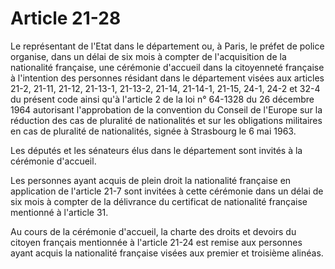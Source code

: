 # Article 21-28

Le représentant de l'Etat dans le département ou, à Paris, le préfet de police organise, dans un délai de six mois à compter de l'acquisition de la nationalité française, une cérémonie d'accueil dans la citoyenneté française à l'intention des personnes résidant dans le département visées aux articles 21-2, 21-11, 21-12, 21-13-1, 21-13-2, 21-14, 21-14-1, 21-15, 24-1, 24-2 et 32-4 du présent code ainsi qu'à l'article 2 de la loi n° 64-1328 du 26 décembre 1964 autorisant l'approbation de la convention du Conseil de l'Europe sur la réduction des cas de pluralité de nationalités et sur les obligations militaires en cas de pluralité de nationalités, signée à Strasbourg le 6 mai 1963.

Les députés et les sénateurs élus dans le département sont invités à la cérémonie d'accueil.

Les personnes ayant acquis de plein droit la nationalité française en application de l'article 21-7 sont invitées à cette cérémonie dans un délai de six mois à compter de la délivrance du certificat de nationalité française mentionné à l'article 31.

Au cours de la cérémonie d'accueil, la charte des droits et devoirs du citoyen français mentionnée à l'article 21-24 est remise aux personnes ayant acquis la nationalité française visées aux premier et troisième alinéas.
